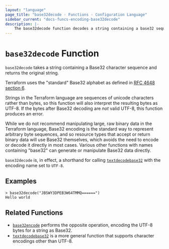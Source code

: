 ```yaml
---
layout: "language"
page_title: "base32decode - Functions - Configuration Language"
sidebar_current: "docs-funcs-encoding-base32decode"
description: |-
    The base32decode function decodes a string containing a base32 sequence.
---
```


# `base32decode` Function

`base32decode` takes a string containing a Base32 character sequence and
returns the original string.

Terraform uses the "standard" Base32 alphabet as defined in
[RFC 4648 section 6](https://datatracker.ietf.org/doc/html/rfc4648#section-6).

Strings in the Terraform language are sequences of unicode characters rather
than bytes, so this function will also interpret the resulting bytes as
UTF-8. If the bytes after Base32 decoding are _not_ valid UTF-8, this function
produces an error.

While we do not recommend manipulating large, raw binary data in the Terraform
language, Base32 encoding is the standard way to represent arbitrary byte
sequences, and so resource types that accept or return binary data will use
Base32 themselves, which avoids the need to encode or decode it directly in
most cases. Various other functions with names containing "base32" can generate
or manipulate Base32 data directly.

`base32decode` is, in effect, a shorthand for calling
[`textdecodebase32`](./textdecodebase32.html) with the encoding name set to
`UTF-8`.

## Examples

```
> base32decode("JBSWY3DPEB3W64TMMQ======")
Hello world
```

## Related Functions

-   [`base32encode`](./base32encode.html) performs the opposite operation,
    encoding the UTF-8 bytes for a string as Base32.
-   [`textdecodebase32`](./textdecodebase32.html) is a more general function that
    supports character encodings other than UTF-8.
